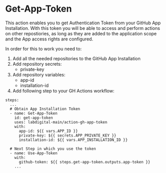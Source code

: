 # Get-App-Token

This action enables you to get Authentication Token from your GitHub App Installation. With this token you will be able to access and perform actions on other repostiories, as long as they are added to the application scope and the App access rights are configured. 

In order for this to work you need to: 
1. Add all the needed repositories to the GitHub App Installation
2. Add repository secrets:
   - private-key
3. Add repository variables:
   - app-id
   - installation-id
4. Add following step to your GH Actions workflow:
  ```
  steps:
    ...
    # Obtain App Installation Token
    - name: Get-App-Token
      id: get-app-token
      uses: labdigital-main/action-gh-app-token
      with:
        app-id: ${{ vars.APP_ID }}
        private-key: ${{ secrets.APP_PRIVATE_KEY }}
        installation-id: ${{ vars.APP_INSTALLATION_ID }}
        
    # Next Step in which you use the token
    - name: Use-App-Token
      with:
        github-token: ${{ steps.get-app-token.outputs.app-token }}
      ...
  ```
